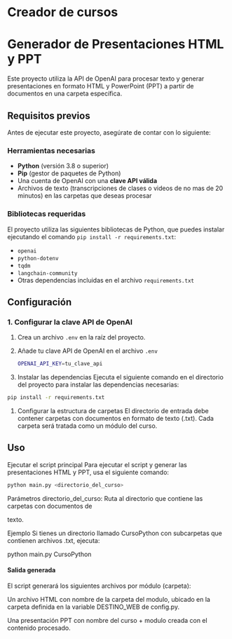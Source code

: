 # Creador de cursos

# Generador de Presentaciones HTML y PPT

Este proyecto utiliza la API de OpenAI para procesar texto y generar presentaciones en formato HTML y PowerPoint (PPT) a partir de documentos en una carpeta específica.

## Requisitos previos

Antes de ejecutar este proyecto, asegúrate de contar con lo siguiente:

### Herramientas necesarias

- **Python** (versión 3.8 o superior)
- **Pip** (gestor de paquetes de Python)
- Una cuenta de OpenAI con una **clave API válida**
- Archivos de texto (transcripciones de clases o videos de no mas de 20 minutos) en las carpetas que deseas procesar

### Bibliotecas requeridas

El proyecto utiliza las siguientes bibliotecas de Python, que puedes instalar ejecutando el comando `pip install -r requirements.txt`:

- `openai`
- `python-dotenv`
- `tqdm`
- `langchain-community`
- Otras dependencias incluidas en el archivo `requirements.txt`

## Configuración

### 1. Configurar la clave API de OpenAI

1. Crea un archivo `.env` en la raíz del proyecto.
2. Añade tu clave API de OpenAI en el archivo `.env`

   ```bash
   OPENAI_API_KEY=tu_clave_api
   ```

2. Instalar las dependencias
Ejecuta el siguiente comando en el directorio del proyecto para instalar las dependencias necesarias:

 ```bash
pip install -r requirements.txt
```

1. Configurar la estructura de carpetas
El directorio de entrada debe contener carpetas con documentos en formato de texto (.txt). Cada carpeta será tratada como un módulo del curso.

## Uso
Ejecutar el script principal
Para ejecutar el script y generar las presentaciones HTML y PPT, usa el siguiente comando:

```bash
python main.py <directorio_del_curso>
```

Parámetros
directorio_del_curso: Ruta al directorio que contiene las carpetas con documentos de 

texto.

Ejemplo
Si tienes un directorio llamado CursoPython con subcarpetas que contienen archivos .txt, ejecuta:

python main.py CursoPython

#### Salida generada

El script generará los siguientes archivos por módulo (carpeta):

Un archivo HTML con nombre de la carpeta del modulo, ubicado en la carpeta definida en la variable DESTINO_WEB de config.py.

Una presentación PPT con nombre del curso + modulo creada con el contenido procesado.